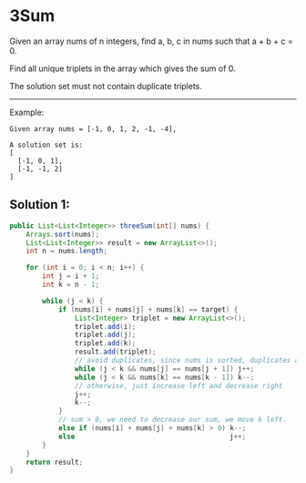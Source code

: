 # 3Sum

Given an array nums of n integers, find a, b, c in nums such that a + b + c = 0.

Find all unique triplets in the array which gives the sum of 0.

The solution set must not contain duplicate triplets.

---

Example:

```
Given array nums = [-1, 0, 1, 2, -1, -4],

A solution set is:
[
  [-1, 0, 1],
  [-1, -1, 2]
]
```

## Solution 1:

```java
public List<List<Integer>> threeSum(int[] nums) {
    Arrays.sort(nums);
    List<List<Integer>> result = new ArrayList<>();
    int n = nums.length;

    for (int i = 0; i < n; i++) {
        int j = i + 1;
        int k = n - 1;

        while (j < k) {
            if (nums[i] + nums[j] + nums[k] == target) {
                List<Integer> triplet = new ArrayList<>();
                triplet.add(i);
                triplet.add(j);
                triplet.add(k);
                result.add(triplet);
                // avoid duplicates, since nums is sorted, duplicates are next to each other
                while (j < k && nums[j] == nums[j + 1]) j++;
                while (j < k && nums[k] == nums[k - 1]) k--;
                // otherwise, just increase left and decrease right
                j++;
                k--;
            }
            // sum > 0, we need to decrease our sum, we move k left.
            else if (nums[i] + nums[j] + nums[k] > 0) k--;
            else                                      j++;
        }
    }
    return result;
}
```